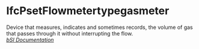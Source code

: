 IfcPsetFlowmetertypegasmeter
============================
Device that measures, indicates and sometimes records, the volume of gas that
passes through it without interrupting the flow.  
[ _bSI
Documentation_](https://standards.buildingsmart.org/IFC/DEV/IFC4_2/FINAL/HTML/schema/ifchvacdomain/pset/pset_flowmetertypegasmeter.htm)


